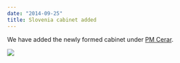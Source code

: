 ```yaml
---
date: "2014-09-25"
title: Slovenia cabinet added
---
```


We have added the newly formed cabinet under [PM Cerar](http://dev.parlgov.org/data/svn/cabinet-party/2014-08-25/).

![](/images/parliament-european-union.jpg)
